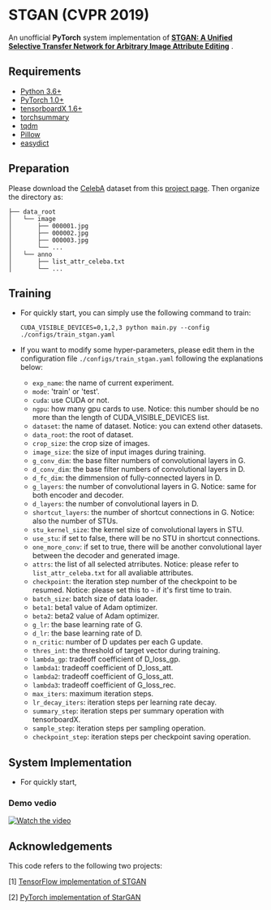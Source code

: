 # STGAN (CVPR 2019)

An unofficial **PyTorch**  system implementation of [**STGAN: A Unified Selective Transfer Network for Arbitrary Image Attribute Editing**](https://arxiv.org/abs/1904.09709) . 

## Requirements
- [Python 3.6+](https://www.python.org)
- [PyTorch 1.0+](https://pytorch.org)
- [tensorboardX 1.6+](https://github.com/lanpa/tensorboardX)
- [torchsummary](https://github.com/sksq96/pytorch-summary)
- [tqdm](https://github.com/tqdm/tqdm)
- [Pillow](https://github.com/python-pillow/Pillow)
- [easydict](https://github.com/makinacorpus/easydict)

## Preparation

Please download the [CelebA](http://openaccess.thecvf.com/content_iccv_2015/papers/Liu_Deep_Learning_Face_ICCV_2015_paper.pdf) dataset from this [project page](http://mmlab.ie.cuhk.edu.hk/projects/CelebA.html). Then organize the directory as:

```
├── data_root
│   └── image
│       ├── 000001.jpg
│       ├── 000002.jpg
│       ├── 000003.jpg
│       └── ...
│   └── anno
│       ├── list_attr_celeba.txt
│       └── ...
```

## Training

- For quickly start, you can simply use the following command to train:

  ```console
  CUDA_VISIBLE_DEVICES=0,1,2,3 python main.py --config ./configs/train_stgan.yaml
  ```

- If you want to modify some hyper-parameters, please edit them in the configuration file `./configs/train_stgan.yaml` following the explanations below:
  - `exp_name`: the name of current experiment.
  - `mode`: 'train' or 'test'.
  - `cuda`: use CUDA or not.
  - `ngpu`: how many gpu cards to use. Notice: this number should be no more than the length of CUDA_VISIBLE_DEVICES list.
  - `dataset`: the name of dataset. Notice: you can extend other datasets.
  - `data_root`: the root of dataset.
  - `crop_size`: the crop size of images.
  - `image_size`: the size of input images during training.
  - `g_conv_dim`: the base filter numbers of convolutional layers in G.
  - `d_conv_dim`: the base filter numbers of convolutional layers in D.
  - `d_fc_dim`: the dimmension of fully-connected layers in D.
  - `g_layers`: the number of convolutional layers in G. Notice: same for both encoder and decoder.
  - `d_layers`: the number of convolutional layers in D.
  - `shortcut_layers`: the number of shortcut connections in G. Notice: also the number of STUs.
  - `stu_kernel_size`: the kernel size of convolutional layers in STU.
  - `use_stu`: if set to false, there will be no STU in shortcut connections.
  - `one_more_conv`: if set to true, there will be another convolutional layer between the decoder and generated image.
  - `attrs`: the list of all selected atrributes. Notice: please refer to `list_attr_celeba.txt` for all avaliable attributes.
  - `checkpoint`: the iteration step number of the checkpoint to be resumed. Notice: please set this to `~` if it's first time to train.
  - `batch_size`: batch size of data loader.
  - `beta1`: beta1 value of Adam optimizer.
  - `beta2`: beta2 value of Adam optimizer.
  - `g_lr`: the base learning rate of G.
  - `d_lr`: the base learning rate of D.
  - `n_critic`: number of D updates per each G update.
  - `thres_int`: the threshold of target vector during training.
  - `lambda_gp`: tradeoff coefficient of D_loss_gp.
  - `lambda1`: tradeoff coefficient of D_loss_att.
  - `lambda2`: tradeoff coefficient of G_loss_att.
  - `lambda3`: tradeoff coefficient of G_loss_rec.
  - `max_iters`: maximum iteration steps.
  - `lr_decay_iters`: iteration steps per learning rate decay.
  - `summary_step`: iteration steps per summary operation with tensorboardX.
  - `sample_step`: iteration steps per sampling operation.
  - `checkpoint_step`: iteration steps per checkpoint saving operation.
  
## System Implementation
- For quickly start, 

### Demo vedio
[![Watch the video](https://user-images.githubusercontent.com/83267883/201977102-c09faac9-9057-4ade-9468-241e813d6716.png)](https://youtu.be/dn3rsUOzlUg)


## Acknowledgements

This code refers to the following two projects:

[1] [TensorFlow implementation of STGAN](https://github.com/csmliu/STGAN) 

[2] [PyTorch implementation of StarGAN](https://github.com/yunjey/stargan)
